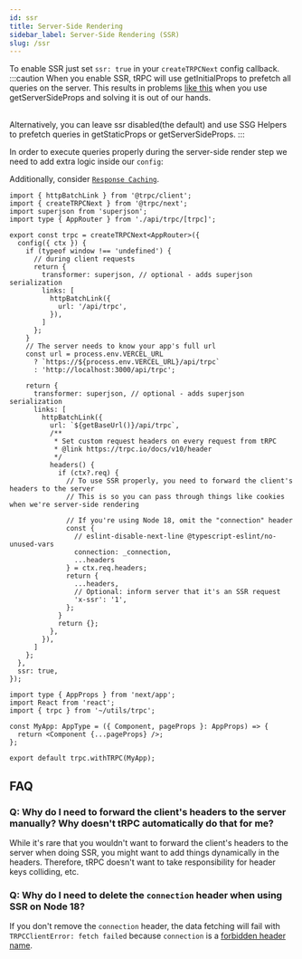 ```yaml
---
id: ssr
title: Server-Side Rendering
sidebar_label: Server-Side Rendering (SSR)
slug: /ssr
---
```


To enable SSR just set `ssr: true` in your `createTRPCNext` config callback.
:::caution 
When you enable SSR, tRPC will use getInitialProps to prefetch all queries on the server. This results in problems [like this](https://github.com/trpc/trpc/issues/596) when you use getServerSideProps and solving it is out of our hands.

&nbsp;  
Alternatively, you can leave ssr disabled(the default) and use SSG Helpers to prefetch queries in getStaticProps or getServerSideProps.
:::

In order to execute queries properly during the server-side render step we need to add extra logic inside our `config`:

Additionally, consider [`Response Caching`](../server/caching.md).

```tsx title='utils/trpc.ts'
import { httpBatchLink } from '@trpc/client';
import { createTRPCNext } from '@trpc/next';
import superjson from 'superjson';
import type { AppRouter } from './api/trpc/[trpc]';

export const trpc = createTRPCNext<AppRouter>({
  config({ ctx }) {
    if (typeof window !== 'undefined') {
      // during client requests
      return {
        transformer: superjson, // optional - adds superjson serialization
        links: [
          httpBatchLink({
            url: '/api/trpc',
          }),
        ]
      };
    }
    // The server needs to know your app's full url
    const url = process.env.VERCEL_URL
      ? `https://${process.env.VERCEL_URL}/api/trpc`
      : 'http://localhost:3000/api/trpc';

    return {
      transformer: superjson, // optional - adds superjson serialization
      links: [
        httpBatchLink({
          url: `${getBaseUrl()}/api/trpc`,
          /**
           * Set custom request headers on every request from tRPC
           * @link https://trpc.io/docs/v10/header
           */
          headers() {
            if (ctx?.req) {
              // To use SSR properly, you need to forward the client's headers to the server
              // This is so you can pass through things like cookies when we're server-side rendering

              // If you're using Node 18, omit the "connection" header
              const {
                // eslint-disable-next-line @typescript-eslint/no-unused-vars
                connection: _connection,
                ...headers
              } = ctx.req.headers;
              return {
                ...headers,
                // Optional: inform server that it's an SSR request
                'x-ssr': '1',
              };
            }
            return {};
          },
        }),
      ]
    };
  },
  ssr: true,
});
```

```tsx title='pages/_app.tsx'
import type { AppProps } from 'next/app';
import React from 'react';
import { trpc } from '~/utils/trpc';

const MyApp: AppType = ({ Component, pageProps }: AppProps) => {
  return <Component {...pageProps} />;
};

export default trpc.withTRPC(MyApp);
```

## FAQ

### Q: Why do I need to forward the client's headers to the server manually? Why doesn't tRPC automatically do that for me?

While it's rare that you wouldn't want to forward the client's headers to the server when doing SSR, you might want to add things dynamically in the headers. Therefore, tRPC doesn't want to take responsibility for header keys colliding, etc.

### Q: Why do I need to delete the `connection` header when using SSR on Node 18?

If you don't remove the `connection` header, the data fetching will fail with `TRPCClientError: fetch failed` because `connection` is a [forbidden header name](https://developer.mozilla.org/en-US/docs/Glossary/Forbidden_header_name).


